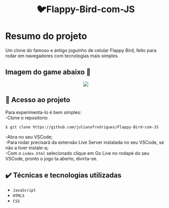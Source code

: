 <h1 align="center"> 🐦Flappy-Bird-com-JS </h1>

# Resumo do projeto
Um clone do famoso e antigo joguinho de celular Flappy Bird, feito para rodar em navegadores com tecnologias mais simples.

## Imagem do game abaixo 😬
</p>
<p align="center">
<img src="https://i.imgur.com/qH4Uuzi.png"/>
</p>

## 📁 Acesso ao projeto
Para experimenta-lo é bem simples:<br>
-Clone o repositorio
```bash
$ git clone https://github.com/julianofrodrigues/Flappy-Bird-com-JS
```
-Abra no seu VSCode; <br>
-Para rodar precisará da extensão Live Server instalada no seu VSCode, se não a tiver instale-a; <br>
-Com o ``index.html`` selecionado clique em Go Live no rodapé do seu VSCode, pronto o jogo ta aberto, divirta-se.

## ✔️ Técnicas e tecnologias utilizadas

- ``JavaScript``
- ``HTML5``
- ``CSS``


